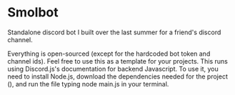 # Smolbot
Standalone discord bot I built over the last summer for a friend's discord channel.

Everything is open-sourced (except for the hardcoded bot token and channel ids).  Feel free to use this as a template for your projects.
This runs using Discord.js's documentation for backend Javascript.  To use it, you need to install Node.js, download the dependencies needed for the project (), and run the file typing node main.js in your terminal.

